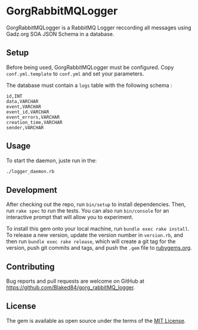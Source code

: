 # GorgRabbitMQLogger

GorgRabbitMQLogger is a RabbitMQ Logger reccording all messages using Gadz.org SOA JSON Schema in a database.

## Setup
  
Before being used, GorgRabbitMQLogger must be configured. Copy `conf.yml.template` to `conf.yml` and set your parameters.

The database must contain a `logs` table with the following schema : 
```
id,INT
data,VARCHAR
event,VARCHAR
event_id,VARCHAR
event_errors,VARCHAR
creation_time,VARCHAR
sender,VARCHAR
```

## Usage

To start the daemon, juste run in the:  
```bash
./logger_daemon.rb
```
## Development

After checking out the repo, run `bin/setup` to install dependencies. Then, run `rake spec` to run the tests. You can also run `bin/console` for an interactive prompt that will allow you to experiment.

To install this gem onto your local machine, run `bundle exec rake install`. To release a new version, update the version number in `version.rb`, and then run `bundle exec rake release`, which will create a git tag for the version, push git commits and tags, and push the `.gem` file to [rubygems.org](https://rubygems.org).

## Contributing

Bug reports and pull requests are welcome on GitHub at https://github.com/Blaked84/gorg_rabbitMQ_logger.


## License

The gem is available as open source under the terms of the [MIT License](http://opensource.org/licenses/MIT).

